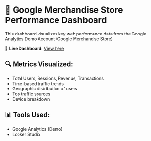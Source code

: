 # 🧾 Google Merchandise Store Performance Dashboard

This dashboard visualizes key web performance data from the Google Analytics Demo Account (Google Merchandise Store).

🔗 **Live Dashboard**: [View here](https://lookerstudio.google.com/s/rxnOXEw66hg)

## 🔍 Metrics Visualized:
- Total Users, Sessions, Revenue, Transactions
- Time-based traffic trends
- Geographic distribution of users
- Top traffic sources
- Device breakdown

## 📊 Tools Used:
- Google Analytics (Demo)
- Looker Studio
